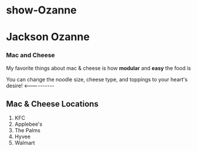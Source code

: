 # show-Ozanne
# Jackson Ozanne

### Mac and Cheese
My favorite things about mac & cheese is how **modular** and **easy** the food is

You can change the noodle size, cheese type, and toppings to your heart's desire!
<----------
## Mac & Cheese Locations
1. KFC
2. Applebee's
3. The Palms
4. Hyvee
5. Walmart
>
